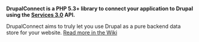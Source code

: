**DrupalConnect is a PHP 5.3+ library to connect your application to Drupal using the [Services 3.0](http://drupal.org/project/services) API.**

DrupalConnect aims to truly let you use Drupal as a pure backend data store for your website.
[Read more in the Wiki](https://github.com/epicwhale/DrupalConnect/wiki)

